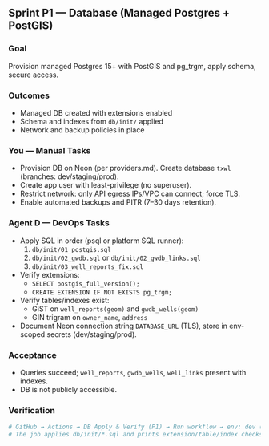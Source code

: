 ## Sprint P1 — Database (Managed Postgres + PostGIS)

### Goal
Provision managed Postgres 15+ with PostGIS and pg_trgm, apply schema, secure access.

### Outcomes
- Managed DB created with extensions enabled
- Schema and indexes from `db/init/` applied
- Network and backup policies in place

### You — Manual Tasks
- Provision DB on Neon (per providers.md). Create database `txwl` (branches: dev/staging/prod).
- Create app user with least-privilege (no superuser).
- Restrict network: only API egress IPs/VPC can connect; force TLS.
- Enable automated backups and PITR (7–30 days retention).

### Agent D — DevOps Tasks
- Apply SQL in order (psql or platform SQL runner):
  1. `db/init/01_postgis.sql`
  2. `db/init/02_gwdb.sql` or `db/init/02_gwdb_links.sql`
  3. `db/init/03_well_reports_fix.sql`
- Verify extensions:
  - `SELECT postgis_full_version();`
  - `CREATE EXTENSION IF NOT EXISTS pg_trgm;`
- Verify tables/indexes exist:
  - GiST on `well_reports(geom)` and `gwdb_wells(geom)`
  - GIN trigram on `owner_name`, `address`
- Document Neon connection string `DATABASE_URL` (TLS), store in env-scoped secrets (dev/staging/prod).

### Acceptance
- Queries succeed; `well_reports`, `gwdb_wells`, `well_links` present with indexes.
- DB is not publicly accessible.

### Verification
```bash
# GitHub → Actions → DB Apply & Verify (P1) → Run workflow → env: dev (or staging/prod)
# The job applies db/init/*.sql and prints extension/table/index checks.
```


